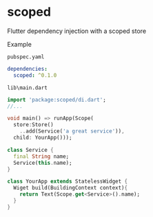 # scoped

Flutter dependency injection with a scoped store

Example

`pubspec.yaml`
```yaml
dependencies:
  scoped: ^0.1.0
```

`lib\main.dart`
```dart
import 'package:scoped/di.dart';
//...

void main() => runApp(Scope(
  store:Store()
    ..add(Service('a great service')),
  child: YourApp()));

class Service {
  final String name;
  Service(this.name);
}

class YourApp extends StatelessWidget {
  Wiget build(BuildingContext context){
    return Text(Scope.get<Service>().name);
  }
}
```


